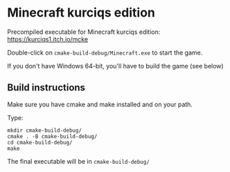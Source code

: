 # Minecraft kurciqs edition


Precompiled executable for Minecraft kurciqs edition: https://kurciqs1.itch.io/mcke

Double-click on `cmake-build-debug/Minecraft.exe` to start the game.

If you don't have Windows 64-bit, you'll have to build the game (see below)

## Build instructions
Make sure you have cmake and make installed and on your path.

Type:
```shell
mkdir cmake-build-debug/
cmake . -B cmake-build-debug/
cd cmake-build-debug/
make
```

The final executable will be in `cmake-build-debug/`
